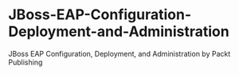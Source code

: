 # JBoss-EAP-Configuration-Deployment-and-Administration
JBoss EAP Configuration, Deployment, and Administration by Packt Publishing
